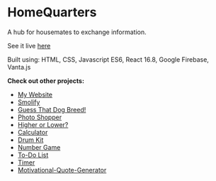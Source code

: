 # HomeQuarters

A hub for housemates to exchange information.

See it live [here](https://sophie-tsai.github.io/HomeQuarters/)

Built using: HTML, CSS, Javascript ES6, React 16.8, Google Firebase, Vanta.js

**Check out other projects:**

- [My Website](https://sophietsai.com)
- [Smolify](https://sophie-tsai.github.io/smolify/)
- [Guess That Dog Breed!](https://sophie-tsai.github.io/Dog-Breed-Quiz/)
- [Photo Shopper](https://sophie-tsai.github.io/Photo-Shopper/)
- [Higher or Lower?](https://sophie-tsai.github.io/Higher-Lower/)
- [Calculator](https://sophie-tsai.github.io/Calculator/)
- [Drum Kit](https://sophie-tsai.github.io/Drum-Kit/)
- [Number Game](https://sophie-tsai.github.io/Number-Game/)
- [To-Do List](https://sophie-tsai.github.io/To-Do-List/)
- [Timer](https://sophie-tsai.github.io/Timer/)
- [Motivational-Quote-Generator](https://sophie-tsai.github.io/Random-Quote-Machine/)
